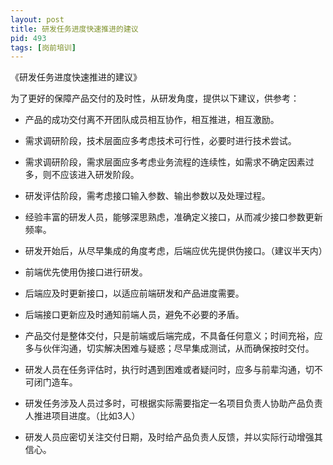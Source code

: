 ```yaml
---
layout: post
title: 研发任务进度快速推进的建议
pid: 493
tags: [岗前培训]
---
```


《研发任务进度快速推进的建议》

为了更好的保障产品交付的及时性，从研发角度，提供以下建议，供参考：

+ 产品的成功交付离不开团队成员相互协作，相互推进，相互激励。

+ 需求调研阶段，技术层面应多考虑技术可行性，必要时进行技术尝试。
+ 需求调研阶段，需求层面应多考虑业务流程的连续性，如需求不确定因素过多，则不应该进入研发阶段。

+ 研发评估阶段，需考虑接口输入参数、输出参数以及处理过程。
+ 经验丰富的研发人员，能够深思熟虑，准确定义接口，从而减少接口参数更新频率。

+ 研发开始后，从尽早集成的角度考虑，后端应优先提供伪接口。（建议半天内）
+ 前端优先使用伪接口进行研发。
+ 后端应及时更新接口，以适应前端研发和产品进度需要。
+ 后端接口更新应及时通知前端人员，避免不必要的矛盾。

+ 产品交付是整体交付，只是前端或后端完成，不具备任何意义；时间充裕，应多与伙伴沟通，切实解决困难与疑惑；尽早集成测试，从而确保按时交付。
+ 研发人员在任务评估时，执行时遇到困难或者疑问时，应多与前辈沟通，切不可闭门造车。
+ 研发任务涉及人员过多时，可根据实际需要指定一名项目负责人协助产品负责人推进项目进度。（比如3人）
+ 研发人员应密切关注交付日期，及时给产品负责人反馈，并以实际行动增强其信心。


